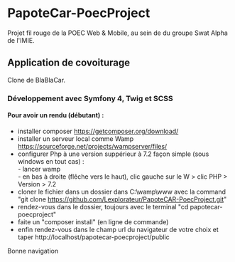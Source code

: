 # PapoteCar-PoecProject

Projet fil rouge de la POEC Web & Mobile, au sein de du groupe Swat Alpha de l'IMIE. 

## Application de covoiturage

Clone de BlaBlaCar.

### Développement avec Symfony 4, Twig et SCSS

#### Pour avoir un rendu (débutant) :

* installer composer https://getcomposer.org/download/
* installer un serveur local comme Wamp https://sourceforge.net/projects/wampserver/files/
* configurer Php à une version suppérieur à 7.2
    façon simple (sous windows en tout cas) : 
        <br>- lancer wamp<br>
        - en bas à droite (flêche vers le haut), clic gauche sur le W > clic PHP > Version > 7.2
* cloner le fichier dans un dossier dans C:\wamp\www avec la command "git clone https://github.com/Lexplorateur/PapoteCAR-PoecProject.git"
* rendez-vous dans le dossier, toujours avec le terminal "cd papotecar-poecproject"
* faite un "composer install" (en ligne de commande)
* enfin rendez-vous dans le champ url du navigateur de votre choix et taper http://localhost/papotecar-poecproject/public

Bonne navigation
